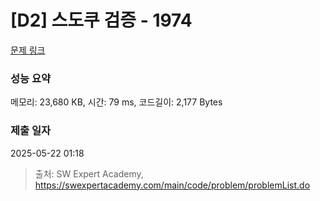 # [D2] 스도쿠 검증 - 1974 

[문제 링크](https://swexpertacademy.com/main/code/problem/problemDetail.do?contestProbId=AV5Psz16AYEDFAUq) 

### 성능 요약

메모리: 23,680 KB, 시간: 79 ms, 코드길이: 2,177 Bytes

### 제출 일자

2025-05-22 01:18



> 출처: SW Expert Academy, https://swexpertacademy.com/main/code/problem/problemList.do